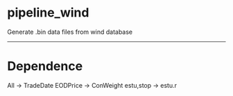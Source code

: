 # pipeline_wind
Generate .bin data files from wind database

***
# Dependence
All             -> TradeDate 
EODPrice        -> ConWeight
estu,stop       -> estu.r